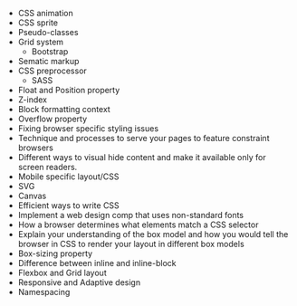 * CSS animation
* CSS sprite
* Pseudo-classes
* Grid system
  * Bootstrap
* Sematic markup
* CSS preprocessor
  * SASS
* Float and Position property
* Z-index
* Block formatting context
* Overflow property
* Fixing browser specific styling issues
* Technique and processes to serve your pages to feature constraint browsers
* Different ways to visual hide content and make it available only for screen readers.
* Mobile specific layout/CSS
* SVG
* Canvas
* Efficient ways to write CSS
* Implement a web design comp that uses non-standard fonts
* How a browser determines what elements match a CSS selector
* Explain your understanding of the box model and how you would tell the browser in CSS to render your layout in different box models
* Box-sizing property
* Difference between inline and inline-block
* Flexbox and Grid layout
* Responsive and Adaptive design
* Namespacing
